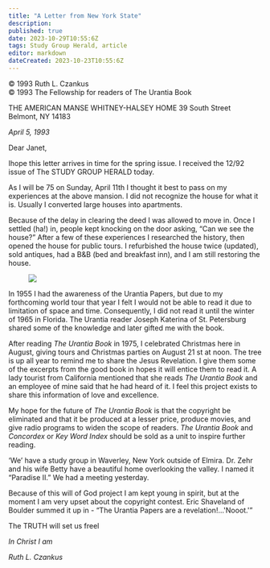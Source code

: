 ```yaml
---
title: "A Letter from New York State"
description: 
published: true
date: 2023-10-29T10:55:6Z
tags: Study Group Herald, article
editor: markdown
dateCreated: 2023-10-23T10:55:6Z
---
```


<p class="v-card v-sheet theme--light gray lighten-3 px-2">© 1993 Ruth L. Czankus<br>© 1993 The Fellowship for readers of The Urantia Book</p>

THE AMERICAN MANSE 
WHITNEY-HALSEY HOME 
39 South Street 
Belmont, NY 14183 

_April 5, 1993_

Dear Janet,

Ihope this letter arrives in time for the spring issue. I received the 12/92 issue of The STUDY GROUP HERALD today.

As I will be 75 on Sunday, April 11th I thought it best to pass on my experiences at the above mansion. I did not recognize the house for what it is. Usually I converted large houses into apartments.

Because of the delay in clearing the deed I was allowed to move in. Once I settled (ha!) in, people kept knocking on the door asking, “Can we see the house?” After a few of these experiences I researched the history, then opened the house for public tours. I refurbished the house twice (updated), sold antiques, had a B\&B (bed and breakfast inn), and I am still restoring the house.

<figure id="Figure_1" class="image urantiapedia">
<img src="/image/article/Study_Group_Herald/Ruth.jpg">
</figure>

In 1955 I had the awareness of the Urantia Papers, but due to my forthcoming world tour that year I felt I would not be able to read it due to limitation of space and time. Consequently, I did not read it until the winter of 1965 in Florida. The Urantia reader Joseph Katerina of St. Petersburg shared some of the knowledge and later gifted me with the book.

After reading _The Urantia Book_ in 1975, I celebrated Christmas here in August, giving tours and Christmas parties on August 21 st at noon. The tree is up all year to remind me to share the Jesus Revelation. I give them some of the excerpts from the good book in hopes it will entice them to read it. A lady tourist from California mentioned that she reads _The Urantia Book_ and an employee of mine said that he had heard of it. I feel this project exists to share this information of love and excellence.

My hope for the future of _The Urantia Book_ is that the copyright be eliminated and that it be produced at a lesser price, produce movies, and give radio programs to widen the scope of readers. _The Urantia Book_ and _Concordex_ or _Key Word Index_ should be sold as a unit to inspire further reading.

‘We’ have a study group in Waverley, New York outside of Elmira. Dr. Zehr and his wife Betty have a beautiful home overlooking the valley. I named it “Paradise II.” We had a meeting yesterday.

Because of this will of God project I am kept young in spirit, but at the moment I am very upset about the copyright contest. Eric Shaveland of Boulder summed it up in - “The Urantia Papers are a revelation!...'Nooot.'”

The TRUTH will set us freel

_In Christ I am_

_Ruth L. Czankus_